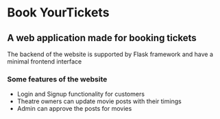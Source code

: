 # Book YourTickets

## A web application made for booking tickets 

The backend of the website is supported by Flask framework and have a minimal frontend interface

### Some features of the website

- Login and Signup functionality for customers
- Theatre owners can update movie posts with their timings
- Admin can approve the posts for movies